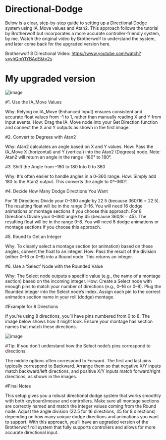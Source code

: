 # Directional-Dodge

Below is a clear, step-by-step guide to setting up a Directional Dodge system using IA_Move values and Atan2. This approach follows the tutorial by Brotherwolf but incorporates a more accurate controller-friendly system, by me. Watch the original video by Brotherwolf to understand the system, and later come back for the upgraded version here.

Brotherwolf 8 Directional Video: https://www.youtube.com/watch?v=vhQmYIYBAdE&t=2s

# My upgraded version

![image](https://github.com/user-attachments/assets/a569766c-8de8-4873-80c9-e5d64941a4cb)

#1. Use the IA_Move Values

Why: Relying on IA_Move (Enhanced Input) ensures consistent and accurate float values from -1 to 1, rather than manually reading X and Y from input events.
How: Drag the IA_Move node into your Get Direction function and connect the X and Y outputs as shown in the first image.

#2. Convert to Degrees with Atan2

Why: Atan2 calculates an angle based on X and Y values.
How: Pass the IA_Move X (horizontal) and Y (vertical) into the Atan2 (Degrees) node.
Note: Atan2 will return an angle in the range -180° to 180°.

#3. Shift the Angle from -180 to 180 Into 0 to 360

Why: It's often easier to handle angles in a 0–360 range.
How: Simply add 180 to the Atan2 output. This converts the angle to 0°–360°.

#4. Decide How Many Dodge Directions You Want

For 16 Directions
Divide your 0–360 angle by 22.5 (because 360/16 = 22.5).
The resulting float will be in the range 0–16.
You will need 16 dodge animations or montage sections if you choose this approach.
For 8 Directions
Divide your 0–360 angle by 45 (because 360/8 = 45).
The resulting float will be in the range 0–8.
You will need 8 dodge animations or montage sections if you choose this approach.

#5. Round to Get an Integer

Why: To cleanly select a montage section (or animation) based on these angles, convert the float to an integer.
How: Pass the result of the division (either 0–16 or 0–8) into a Round node. This returns an integer.

#6. Use a ‘Select’ Node with the Rounded Value

Why: The Select node outputs a specific value (e.g., the name of a montage section) based on the incoming integer.
How:
Create a Select node with enough pins to match your number of directions (e.g., 0–16 or 0–8).
Plug the Rounded integer into the Select node’s Index.
Assign each pin to the correct animation section name in your roll (dodge) montage.

#Example for 8 Directions

If you’re using 8 directions, you’ll have pins numbered from 0 to 8. The image below shows how it might look. Ensure your montage has section names that match these directions.

![image](https://github.com/user-attachments/assets/e1c86783-39a0-4537-81f9-38b1038c92b1)

#Tip: If you don’t understand how the Select node’s pins correspond to directions:

The middle options often correspond to Forward.
The first and last pins typically correspond to Backward.
Arrange them so that negative X/Y inputs match backward/left directions, and positive X/Y inputs match forward/right directions, as shown in the images.

#Final Notes

This setup gives you a robust directional dodge system that works smoothly with both keyboard/mouse and controllers.
Make sure all montage sections are correctly named and match the integer values coming from the Round node.
Adjust the angle division (22.5 for 16 directions, 45 for 8 directions) depending on how many unique dodge directions and animations you want to support.
With this approach, you’ll have an upgraded version of the Brotherwolf roll system that fully supports controllers and allows for more accurate directional input.
